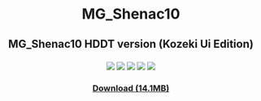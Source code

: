 <h1 align=center>MG_Shenac10</h1>

<h2 align=center>MG_Shenac10 HDDT version (Kozeki Ui Edition)</h2>
<h3 align=center>
  <img src="https://github.com/75efb6/osu-droid-skins-repo/blob/dev/player-skins/shenac/images/skins/mgShenac10-HDDT_kozekiUi/map-selection.png">
  <img src="https://github.com/75efb6/osu-droid-skins-repo/blob/dev/player-skins/shenac/images/skins/mgShenac10-HDDT_kozekiUi/mod-selection.png">
  <img src="https://github.com/75efb6/osu-droid-skins-repo/blob/dev/player-skins/shenac/images/skins/mgShenac10-HDDT_kozekiUi/pause.png">
  <img src="https://github.com/75efb6/osu-droid-skins-repo/blob/dev/player-skins/shenac/images/skins/mgShenac10-HDDT_kozekiUi/you-failed.png">
  <img src="https://github.com/75efb6/osu-droid-skins-repo/blob/dev/player-skins/shenac/images/skins/mgShenac10-HDDT_kozekiUi/results.png">

</h3>
<h3 align=center><a href="https://files.catbox.moe/rsvdcj.zip">Download (14.1MB)</h3>
